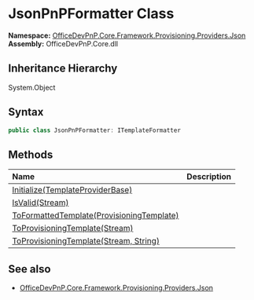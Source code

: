 # JsonPnPFormatter Class
  

**Namespace:** [OfficeDevPnP.Core.Framework.Provisioning.Providers.Json](OfficeDevPnP.Core.Framework.Provisioning.Providers.Json.md)  
**Assembly:** OfficeDevPnP.Core.dll  
## Inheritance Hierarchy
System.Object  
## Syntax
```C#
public class JsonPnPFormatter: ITemplateFormatter
```
## Methods
|**Name**|**Description**|
|:-----|:-----|
| [Initialize(TemplateProviderBase)](OfficeDevPnP.Core.Framework.Provisioning.Providers.Json.JsonPnPFormatter.d92f5067.md) | 
| [IsValid(Stream)](OfficeDevPnP.Core.Framework.Provisioning.Providers.Json.JsonPnPFormatter.13870f06.md) | 
| [ToFormattedTemplate(ProvisioningTemplate)](OfficeDevPnP.Core.Framework.Provisioning.Providers.Json.JsonPnPFormatter.34498a5d.md) | 
| [ToProvisioningTemplate(Stream)](OfficeDevPnP.Core.Framework.Provisioning.Providers.Json.JsonPnPFormatter.d70e8f84.md) | 
| [ToProvisioningTemplate(Stream, String)](OfficeDevPnP.Core.Framework.Provisioning.Providers.Json.JsonPnPFormatter.fef913ef.md) | 
## See also
- [OfficeDevPnP.Core.Framework.Provisioning.Providers.Json](OfficeDevPnP.Core.Framework.Provisioning.Providers.Json.md)
